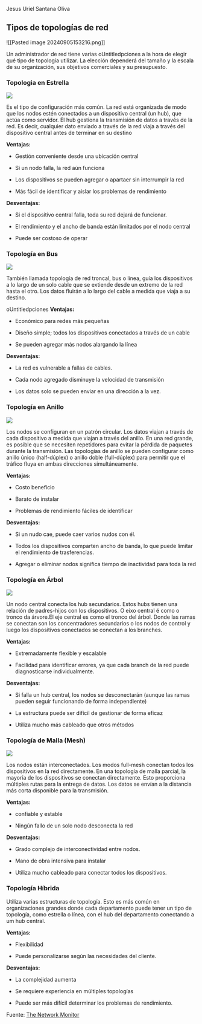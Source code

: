 
Jesus Uriel Santana Oliva

## Tipos de topologías de red
![[Pasted image 20240905153216.png]]

Un administrador de red tiene varias oUntitledpciones a la hora de elegir qué tipo de topología utilizar. La elección dependerá del tamaño y la escala de su organización, sus objetivos comerciales y su presupuesto.

  

### Topologia en Estrella

![](https://static.wixstatic.com/media/e57e4d_1bb832a2630c4ad8a7650e8cf819e0e3~mv2.png/v1/fill/w_49,h_47,al_c,q_85,usm_0.66_1.00_0.01,blur_2,enc_auto/e57e4d_1bb832a2630c4ad8a7650e8cf819e0e3~mv2.png)

Es el tipo de configuración más común. La red está organizada de modo que los nodos estén conectados a un dispositivo central (un hub), que actúa como servidor. El hub gestiona la transmisión de datos a través de la red. Es decir, cualquier dato enviado a través de la red viaja a través del dispositivo central antes de terminar en su destino

  

**Ventajas:**

- Gestión conveniente desde una ubicación central
    
- Si un nodo falla, la red aún funciona
    
- Los dispositivos se pueden agregar o apartaer sin interrumpir la red
    
- Más fácil de identificar y aislar los problemas de rendimiento
    

**Desventajas:**

- Si el dispositivo central falla, toda su red dejará de funcionar.
    
- El rendimiento y el ancho de banda están limitados por el nodo central
    
- Puede ser costoso de operar
    

  

### Topología en Bus

![](https://static.wixstatic.com/media/e57e4d_1035fac5bf37427a854e9b7059598ad3~mv2.png/v1/fill/w_49,h_47,al_c,q_85,usm_0.66_1.00_0.01,blur_2,enc_auto/e57e4d_1035fac5bf37427a854e9b7059598ad3~mv2.png)

También llamada topología de red troncal, bus o línea, guía los dispositivos a lo largo de un solo cable que se extiende desde un extremo de la red hasta el otro. Los datos fluirán a lo largo del cable a medida que viaja a su destino.

  
oUntitledpciones
**Ventajas:**

- Económico para redes más pequeñas
    
- Diseño simple; todos los dispositivos conectados a través de un cable
    
- Se pueden agregar más nodos alargando la línea
    

**Desventajas:**

- La red es vulnerable a fallas de cables.
    
- Cada nodo agregado disminuye la velocidad de transmisión
    
- Los datos solo se pueden enviar en una dirección a la vez.
    

  

### Topología en Anillo

![](https://static.wixstatic.com/media/e57e4d_6d5a93cf703646a8bd6d7fde319522b6~mv2.png/v1/fill/w_350,h_325,al_c,q_85,usm_0.66_1.00_0.01,enc_auto/e57e4d_6d5a93cf703646a8bd6d7fde319522b6~mv2.png)

Los nodos se configuran en un patrón circular. Los datos viajan a través de cada dispositivo a medida que viajan a través del anillo. En una red grande, es posible que se necesiten repetidores para evitar la pérdida de paquetes durante la transmisión. Las topologías de anillo se pueden configurar como anillo único (half-dúplex) o anillo doble (full-dúplex) para permitir que el tráfico fluya en ambas direcciones simultáneamente.

  

**Ventajas:**

- Costo beneficio
    
- Barato de instalar
    
- Problemas de rendimiento fáciles de identificar
    

**Desventajas:**

- Si un nudo cae, puede caer varios nudos con él.
    
- Todos los dispositivos comparten ancho de banda, lo que puede limitar el rendimiento de trasferencias.
    
- Agregar o eliminar nodos significa tiempo de inactividad para toda la red
    

  

### Topología en Árbol

![](https://static.wixstatic.com/media/e57e4d_5ff3b4409c0649529548688dfb7b974a~mv2.png/v1/fill/w_350,h_350,al_c,q_85,usm_0.66_1.00_0.01,enc_auto/e57e4d_5ff3b4409c0649529548688dfb7b974a~mv2.png)

Un nodo central conecta los hub secundarios. Estos hubs tienen una relación de padres-hijos con los dispositivos. O eixo central é como o tronco da árvore.El eje central es como el tronco del árbol. Donde las ramas se conectan son los concentradores secundarios o los nodos de control y luego los dispositivos conectados se conectan a los branches.

  

**Ventajas:**

- Extremadamente flexible y escalable
    
- Facilidad para identificar errores, ya que cada branch de la red puede diagnosticarse individualmente.
    

**Desventajas:**

- Si falla un hub central, los nodos se desconectarán (aunque las ramas pueden seguir funcionando de forma independiente)
    
- La estructura puede ser difícil de gestionar de forma eficaz
    
- Utiliza mucho más cableado que otros métodos
    

  

### Topología de Malla (Mesh)

![](https://static.wixstatic.com/media/e57e4d_d645d6783fda4a089f779bc56d2ab92b~mv2.png/v1/fill/w_350,h_322,al_c,q_85,usm_0.66_1.00_0.01,enc_auto/e57e4d_d645d6783fda4a089f779bc56d2ab92b~mv2.png)

Los nodos están interconectados. Los modos full-mesh conectan todos los dispositivos en la red directamente. En una topología de malla parcial, la mayoría de los dispositivos se conectan directamente. Esto proporciona múltiples rutas para la entrega de datos. Los datos se envían a la distancia más corta disponible para la transmisión.

  

  

**Ventajas:**

- confiable y estable
    
- Ningún fallo de un solo nodo desconecta la red
    

**Desventajas:**

- Grado complejo de interconectividad entre nodos.
    
- Mano de obra intensiva para instalar
    
- Utiliza mucho cableado para conectar todos los dispositivos.
    

  

### Topología Híbrida

  

Utiliza varias estructuras de topología. Esto es más común en organizaciones grandes donde cada departamento puede tener un tipo de topología, como estrella o línea, con el hub del departamento conectando a um hub central.

  

**Ventajas:**

- Flexibilidad
    
- Puede personalizarse según las necesidades del cliente.
    

**Desventajas:**

- La complejidad aumenta
    
- Se requiere experiencia en múltiples topologías
    
- Puede ser más difícil determinar los problemas de rendimiento.
  

Fuente: [The Network Monitor](https://www.whatsupgold.com/blog/what-is-network-topology)

